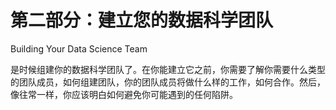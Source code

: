 # 第二部分：建立您的数据科学团队

<!-- ch 6~10 -->

Building Your Data Science Team

是时候组建你的数据科学团队了。在你能建立它之前，你需要了解你需要什么类型的团队成员，如何组建团队，你的团队成员将做什么样的工作，如何合作。然后，像往常一样，你应该明白如何避免你可能遇到的任何陷阱。